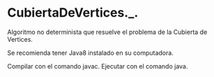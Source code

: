 # CubiertaDeVertices._.
Algoritmo no  determinista que resuelve el problema de la Cubierta de Vertices.

Se recomienda tener Java8 instalado en su computadora.

Compilar con el comando javac.
Ejecutar con el comando java.
